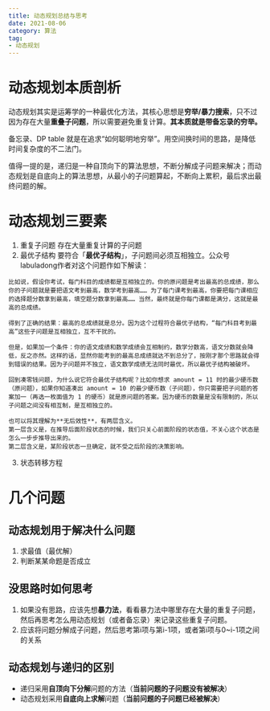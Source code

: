 ```yaml
---
title: 动态规划总结与思考
date: 2021-08-06
category: 算法
tag:
- 动态规划
---
```


# 动态规划本质剖析
动态规划其实是运筹学的一种最优化方法，其核心思想是**穷举/暴力搜索**，只不过因为存在大量**重叠子问题**，所以需要避免重复计算。**其本质就是带备忘录的穷举。**

备忘录、DP table 就是在追求“如何聪明地穷举”。用空间换时间的思路，是降低时间复杂度的不二法门。

值得一提的是，递归是一种自顶向下的算法思想，不断分解成子问题来解决；而动态规划是自底向上的算法思想，从最小的子问题算起，不断向上累积，最后求出最终问题的解。

<!--more-->

# 动态规划三要素
1. 重复子问题
存在大量重复计算的子问题
2. 最优子结构
要符合「**最优子结构**」，子问题间必须互相独立。公众号labuladong作者对这个问题作如下解读：
```
比如说，假设你考试，每门科目的成绩都是互相独立的。你的原问题是考出最高的总成绩，那么你的子问题就是要把语文考到最高，数学考到最高…… 为了每门课考到最高，你要把每门课相应的选择题分数拿到最高，填空题分数拿到最高…… 当然，最终就是你每门课都是满分，这就是最高的总成绩。

得到了正确的结果：最高的总成绩就是总分。因为这个过程符合最优子结构，“每门科目考到最高”这些子问题是互相独立，互不干扰的。

但是，如果加一个条件：你的语文成绩和数学成绩会互相制约，数学分数高，语文分数就会降低，反之亦然。这样的话，显然你能考到的最高总成绩就达不到总分了，按刚才那个思路就会得到错误的结果。因为子问题并不独立，语文数学成绩无法同时最优，所以最优子结构被破坏。

回到凑零钱问题，为什么说它符合最优子结构呢？比如你想求 amount = 11 时的最少硬币数（原问题），如果你知道凑出 amount = 10 的最少硬币数（子问题），你只需要把子问题的答案加一（再选一枚面值为 1 的硬币）就是原问题的答案。因为硬币的数量是没有限制的，所以子问题之间没有相互制，是互相独立的。
```
```
也可以将其理解为**无后效性**，有两层含义。
第一层含义是，在推导后面阶段状态的时候，我们只关心前面阶段的状态值，不关心这个状态是怎么一步步推导出来的。
第二层含义是，某阶段状态一旦确定，就不受之后阶段的决策影响。
```
3. 状态转移方程

# 几个问题
## 动态规划用于解决什么问题
1. 求最值（最优解）
2. 判断某某命题是否成立

## 没思路时如何思考
1. 如果没有思路，应该先想**暴力法**，看看暴力法中哪里存在大量的重复子问题，然后再思考怎么用动态规划（或者备忘录）来记录这些重复子问题。
2. 应该将问题分解成子问题，然后思考第i项与第i-1项，或者第i项与0~i-1项之间的关系

## 动态规划与递归的区别
- 递归采用**自顶向下分解**问题的方法（**当前问题的子问题没有被解决**）
- 动态规划采用**自底向上求解**问题（**当前问题的子问题已经被解决**）